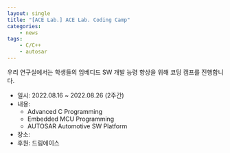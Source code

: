 ```yaml
---
layout: single
title: "[ACE Lab.] ACE Lab. Coding Camp"
categories: 
    - news
tags: 
    - C/C++
    - autosar
---
```


우리 연구실에서는 학생들의 임베디드 SW 개발 능령 향상을 위해 코딩 캠프를 진행합니다.
- 일시: 2022.08.16 ~ 2022.08.26 (2주간)
- 내용:
    - Advanced C Programming
    - Embedded MCU Programming
    - AUTOSAR Automotive SW Platform
- 장소:
- 후원: 드림에이스

